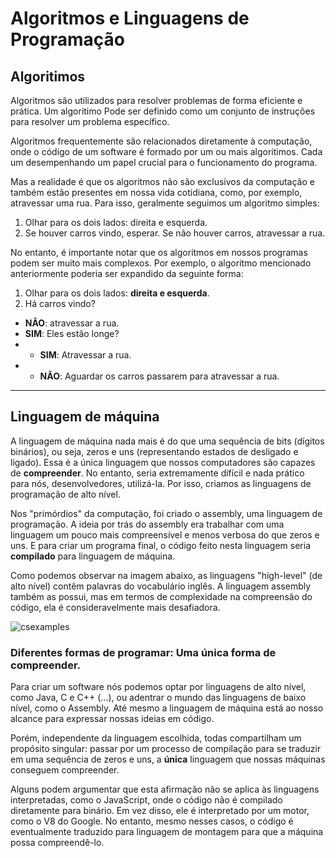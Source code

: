 # Algoritmos e Linguagens de Programação

## Algoritimos
Algoritmos são utilizados para resolver problemas de forma eficiente e prática. Um algoritimo Pode ser definido como um conjunto de instruções para resolver um problema específico.

Algoritmos frequentemente são relacionados diretamente à computação, onde o código de um software é formado por um ou mais algoritimos. Cada um desempenhando um papel crucial para o funcionamento do programa.

Mas a realidade é que os algoritmos não são exclusivos da computação e também estão presentes em nossa vida cotidiana, como, por exemplo, atravessar uma rua. Para isso, geralmente seguimos um algoritmo simples:

1. Olhar para os dois lados: direita e esquerda.
2. Se houver carros vindo, esperar. Se não houver carros, atravessar a rua.

No entanto, é importante notar que os algoritmos em nossos programas podem ser muito mais complexos. Por exemplo, o algoritmo mencionado anteriormente poderia ser expandido da seguinte forma:

1. Olhar para os dois lados: __direita e esquerda__.
2. Há carros vindo?
+ __NÃO__: atravessar a rua.
+ __SIM__: Eles estão longe?
+ + __SIM__: Atravessar a rua.
+ + __NÃO__: Aguardar os carros passarem para atravessar a rua.

____________________

## Linguagem de máquina
A linguagem de máquina nada mais é do que uma sequência de bits (dígitos binários), ou seja, zeros e uns (representando estados de desligado e ligado). Essa é a única linguagem que nossos computadores são capazes de __compreender__. No entanto, seria extremamente difícil e nada prático para nós, desenvolvedores, utilizá-la. Por isso, criamos as linguagens de programação de alto nível.

Nos "primórdios" da computação, foi criado o assembly, uma linguagem de programação. A ideia por trás do assembly era trabalhar com uma linguagem um pouco mais compreensível e menos verbosa do que zeros e uns. E para criar um programa final, o código feito nesta linguagem seria __compilado__ para linguagem de máquina.

Como podemos observar na imagem abaixo, as linguagens "high-level" (de alto nível) contêm palavras do vocabulário inglês. A linguagem assembly também as possui, mas em termos de complexidade na compreensão do código, ela é consideravelmente mais desafiadora. 
   
![csexamples](https://github.com/FireguiQueen/Java/assets/98475125/4b9fe8ff-543b-4054-8e57-43e3e34e51d3)

### Diferentes formas de programar: Uma única forma de compreender.
Para criar um software nós podemos optar por linguagens de alto nível, como Java, C e C++ (...), ou adentrar o mundo das linguagens de baixo nível, como o Assembly. Até mesmo a linguagem de máquina está ao nosso alcance para expressar nossas ideias em código.

Porém, independente da linguagem escolhida, todas compartilham um propósito singular: passar por um processo de compilação para se traduzir em uma sequência de zeros e uns, a __única__ linguagem que nossas máquinas conseguem compreender.

Alguns podem argumentar que esta afirmação não se aplica às linguagens interpretadas, como o JavaScript, onde o código não é compilado diretamente para binário. Em vez disso, ele é interpretado por um motor, como o V8 do Google. No entanto, mesmo nesses casos, o código é eventualmente traduzido para linguagem de montagem para que a máquina possa compreendê-lo.

